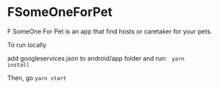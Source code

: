 # FSomeOneForPet

F SomeOne For Pet is an app that find hosts or caretaker for your pets.

To run locally

add googleservices.json to android/app folder
and run:
<code> yarn install </code>

Then, go <code>yarn start </code>
